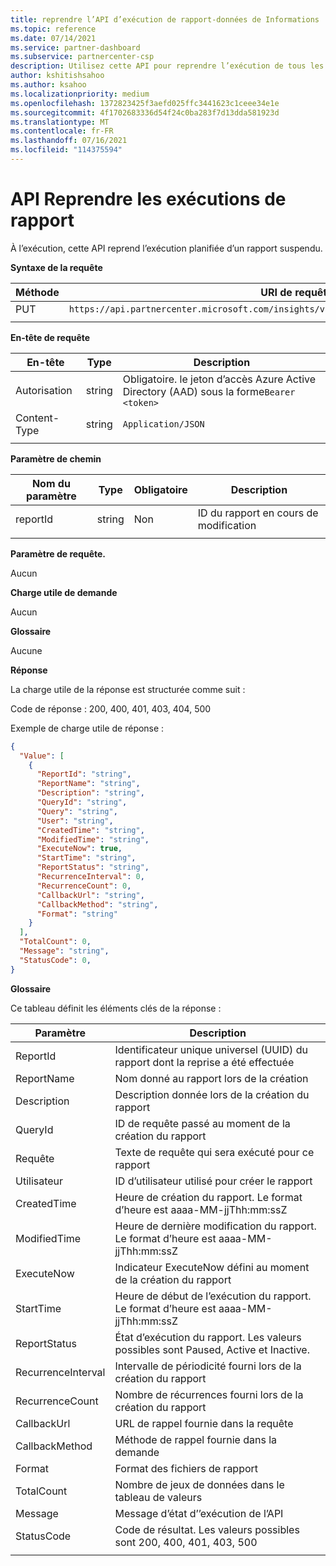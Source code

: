 ```yaml
---
title: reprendre l’API d’exécution de rapport-données de Informations
ms.topic: reference
ms.date: 07/14/2021
ms.service: partner-dashboard
ms.subservice: partnercenter-csp
description: Utilisez cette API pour reprendre l’exécution de tous les rapports suspendus dans les Insights de l’espace partenaires.
author: kshitishsahoo
ms.author: ksahoo
ms.localizationpriority: medium
ms.openlocfilehash: 1372823425f3aefd025ffc3441623c1ceee34e1e
ms.sourcegitcommit: 4f1702683336d54f24c0ba283f7d13dda581923d
ms.translationtype: MT
ms.contentlocale: fr-FR
ms.lasthandoff: 07/16/2021
ms.locfileid: "114375594"
---
```

# <a name="resume-report-executions-api"></a>API Reprendre les exécutions de rapport

À l’exécution, cette API reprend l’exécution planifiée d’un rapport suspendu.

**Syntaxe de la requête**

|    Méthode    |    URI de requête    |
|    ----    |    ----    |
|    PUT    |    `https://api.partnercenter.microsoft.com/insights/v1/mpn/ScheduledReport/resume/{ReportID}`    |
|        |        |

**En-tête de requête**

|    En-tête    |    Type    |    Description    |
|    ----    |    ----    |    ----    |
|    Autorisation    |    string    |    Obligatoire. le jeton d’accès Azure Active Directory (AAD) sous la forme`Bearer <token>`    |
|    Content-Type    |    string    |    `Application/JSON`    |
|        |        |        |

**Paramètre de chemin**

|    Nom du paramètre    |    Type    |    Obligatoire    |    Description    |
|    ----    |    ----    |    ----    |    ----    |
|    reportId     |    string    |    Non    |    ID du rapport en cours de modification     |
|        |        |        |        |

**Paramètre de requête.**

Aucun

**Charge utile de demande**

Aucun

**Glossaire**

Aucune

**Réponse**

La charge utile de la réponse est structurée comme suit :

Code de réponse : 200, 400, 401, 403, 404, 500

Exemple de charge utile de réponse :

```json
{ 
  "Value": [ 
    { 
      "ReportId": "string", 
      "ReportName": "string", 
      "Description": "string", 
      "QueryId": "string", 
      "Query": "string", 
      "User": "string", 
      "CreatedTime": "string", 
      "ModifiedTime": "string", 
      "ExecuteNow": true, 
      "StartTime": "string", 
      "ReportStatus": "string", 
      "RecurrenceInterval": 0, 
      "RecurrenceCount": 0, 
      "CallbackUrl": "string", 
      "CallbackMethod": "string", 
      "Format": "string" 
    } 
  ], 
  "TotalCount": 0, 
  "Message": "string", 
  "StatusCode": 0, 
} 
```

**Glossaire**

Ce tableau définit les éléments clés de la réponse :

|    Paramètre    |    Description    |
|    ----    |    ----    |
|    ReportId     |    Identificateur unique universel (UUID) du rapport dont la reprise a été effectuée     |
|    ReportName     |    Nom donné au rapport lors de la création     |
|    Description     |    Description donnée lors de la création du rapport     |
|    QueryId     |    ID de requête passé au moment de la création du rapport     |
|    Requête     |    Texte de requête qui sera exécuté pour ce rapport     |
|    Utilisateur     |    ID d’utilisateur utilisé pour créer le rapport     |
|    CreatedTime     |    Heure de création du rapport. Le format d’heure est aaaa-MM-jjThh:mm:ssZ     |
|    ModifiedTime     |    Heure de dernière modification du rapport. Le format d’heure est aaaa-MM-jjThh:mm:ssZ     |
|    ExecuteNow     |    Indicateur ExecuteNow défini au moment de la création du rapport    |
|    StartTime     |    Heure de début de l’exécution du rapport. Le format d’heure est aaaa-MM-jjThh:mm:ssZ     |
|    ReportStatus     |    État d’exécution du rapport. Les valeurs possibles sont Paused, Active et Inactive.     |
|    RecurrenceInterval     |    Intervalle de périodicité fourni lors de la création du rapport     |
|    RecurrenceCount     |    Nombre de récurrences fourni lors de la création du rapport     |
|    CallbackUrl     |    URL de rappel fournie dans la requête     |
|    CallbackMethod    |    Méthode de rappel fournie dans la demande    |
|    Format     |    Format des fichiers de rapport     |
|    TotalCount     |    Nombre de jeux de données dans le tableau de valeurs     |
|    Message     |    Message d’état d’’exécution de l’API     |
|    StatusCode     |    Code de résultat. Les valeurs possibles sont 200, 400, 401, 403, 500     |
|        |        |
